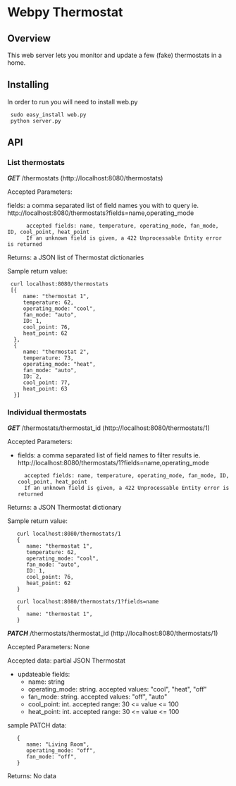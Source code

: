 # Webpy Thermostat

## Overview

This web server lets you monitor and update a few (fake) thermostats in a home.

## Installing
In order to run you will need to install web.py

     sudo easy_install web.py
     python server.py

## API

### List thermostats
  ***GET*** /thermostats (http://localhost:8080/thermostats)


  Accepted Parameters:


  fields: a comma separated list of field names you with to query
          ie. http://localhost:8080/thermostats?fields=name,operating_mode


          accepted fields: name, temperature, operating_mode, fan_mode, ID, cool_point, heat_point
          If an unknown field is given, a 422 Unprocessable Entity error is returned


  Returns: a JSON list of Thermostat dictionaries


  Sample return value:

     curl localhost:8080/thermostats
     [{
         name: "thermostat 1",
         temperature: 62,
         operating_mode: "cool",
         fan_mode: "auto",
         ID: 1,
         cool_point: 76,
         heat_point: 62
      },
      {
         name: "thermostat 2",
         temperature: 73,
         operating_mode: "heat",
         fan_mode: "auto",
         ID: 2,
         cool_point: 77,
         heat_point: 63
      }]

### Individual thermostats
  ***GET*** /thermostats/thermostat_id (http://localhost:8080/thermostats/1)


  Accepted Parameters:


  * fields: a comma separated list of field names to filter results
            ie. http://localhost:8080/thermostats/1?fields=name,operating_mode


          accepted fields: name, temperature, operating_mode, fan_mode, ID, cool_point, heat_point
          If an unknown field is given, a 422 Unprocessable Entity error is returned

  Returns: a JSON Thermostat dictionary

  Sample return value:

       curl localhost:8080/thermostats/1
       {
          name: "thermostat 1",
          temperature: 62,
          operating_mode: "cool",
          fan_mode: "auto",
          ID: 1,
          cool_point: 76,
          heat_point: 62
       }

       curl localhost:8080/thermostats/1?fields=name
       {
          name: "thermostat 1",
       }


***PATCH*** /thermostats/thermostat_id (http://localhost:8080/thermostats/1)

  Accepted Parameters: None

  Accepted data: partial JSON Thermostat

  * updateable fields:
    * name: string
    * operating_mode: string. accepted values: "cool", "heat", "off"
    * fan_mode: string. accepted values: "off", "auto"
    * cool_point: int. accepted range: 30 <= value <= 100
    * heat_point: int. accepted range: 30 <= value <= 100

  sample PATCH data:

       {
          name: "Living Room",
          operating_mode: "off",
          fan_mode: "off",
       }


  Returns: No data

